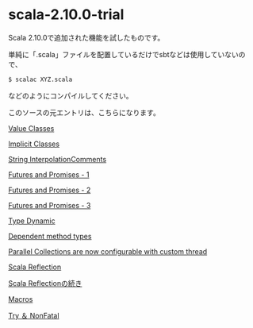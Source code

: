 scala-2.10.0-trial
==================

Scala 2.10.0で追加された機能を試したものです。

単純に「.scala」ファイルを配置しているだけでsbtなどは使用していないので、
```sh
$ scalac XYZ.scala
```
などのようにコンパイルしてください。

このソースの元エントリは、こちらになります。

[Value Classes](http://d.hatena.ne.jp/Kazuhira/20130107/1357565500)

[Implicit Classes](http://d.hatena.ne.jp/Kazuhira/20130108/1357655874)

[String InterpolationComments](http://d.hatena.ne.jp/Kazuhira/20130109/1357743942)

[Futures and Promises - 1](http://d.hatena.ne.jp/Kazuhira/20130111/1357920383)

[Futures and Promises - 2](http://d.hatena.ne.jp/Kazuhira/20130113/1358075059)

[Futures and Promises - 3](http://d.hatena.ne.jp/Kazuhira/20130113/1358081306)

[Type Dynamic](http://d.hatena.ne.jp/Kazuhira/20130114/1358175596)

[Dependent method types](http://d.hatena.ne.jp/Kazuhira/20130115/1358256049)

[Parallel Collections are now configurable with custom thread](http://d.hatena.ne.jp/Kazuhira/20130119/1358605348)

[Scala Reflection](http://d.hatena.ne.jp/Kazuhira/20130121/1358775647)

[Scala Reflectionの続き](http://d.hatena.ne.jp/Kazuhira/20130121/1358780334)

[Macros](http://d.hatena.ne.jp/Kazuhira/20130123/1358950534)

[Try ＆ NonFatal](http://d.hatena.ne.jp/Kazuhira/20130124/1359036747)

